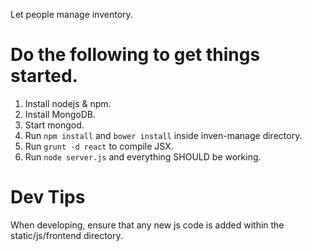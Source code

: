 Let people manage inventory.

Do the following to get things started.
=======================================

1. Install nodejs & npm.
2. Install MongoDB.
3. Start mongod.
4. Run `npm install` and `bower install` inside inven-manage directory.
5. Run `grunt -d react` to compile JSX.
6. Run `node server.js` and everything SHOULD be working.


Dev Tips
========
When developing, ensure that any new js code is added within the static/js/frontend directory.